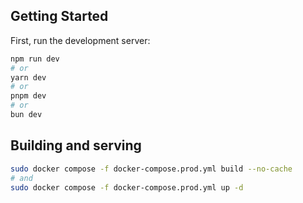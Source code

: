 ## Getting Started

First, run the development server:

```bash
npm run dev
# or
yarn dev
# or
pnpm dev
# or
bun dev
```
## Building and serving

```bash
sudo docker compose -f docker-compose.prod.yml build --no-cache
# and
sudo docker compose -f docker-compose.prod.yml up -d
```
